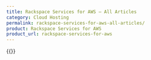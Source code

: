```yaml
---
title: Rackspace Services for AWS – All Articles
category: Cloud Hosting
permalink: rackspace-services-for-aws-all-articles/
product: Rackspace Services for AWS
product_url: rackspace-services-for-aws
---
```


{{<list product_url="rackspace-services-for-aws">}}
